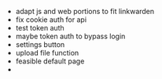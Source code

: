 - adapt js and web portions to fit linkwarden
- fix cookie auth for api
- test token auth
- maybe token auth to bypass login
- settings button
- upload file function
- feasible default page
- 